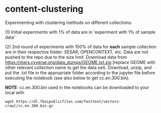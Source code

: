 # content-clustering

Experimenting with clustering methods on different collections. 

(1) Initial experiments with 1% of data are in 'experiment with 1% of sample data'

(2) 2nd round of experiments with 100% of data for **each** sample collection are in their respective folder: SESAR, OPENCONTEXT, etc. Data are not pushed to the repo due to the size limit. Download data from https://mars.cyverse.org/data_dumps/GEOME.txt.zip [replace GEOME with other relevant collection name to get the data set). Download, unzip, and put the .txt file in the appropriate folder according to the jupyter file before executing the notebook (see also below to get cc.en.300.bin). 




**NOTE**: 
cc.en.300.bin used in the notebooks can be downloaded to your local with 

```
wget https://dl.fbaipublicfiles.com/fasttext/vectors-crawl/cc.en.300.bin.gz
```

